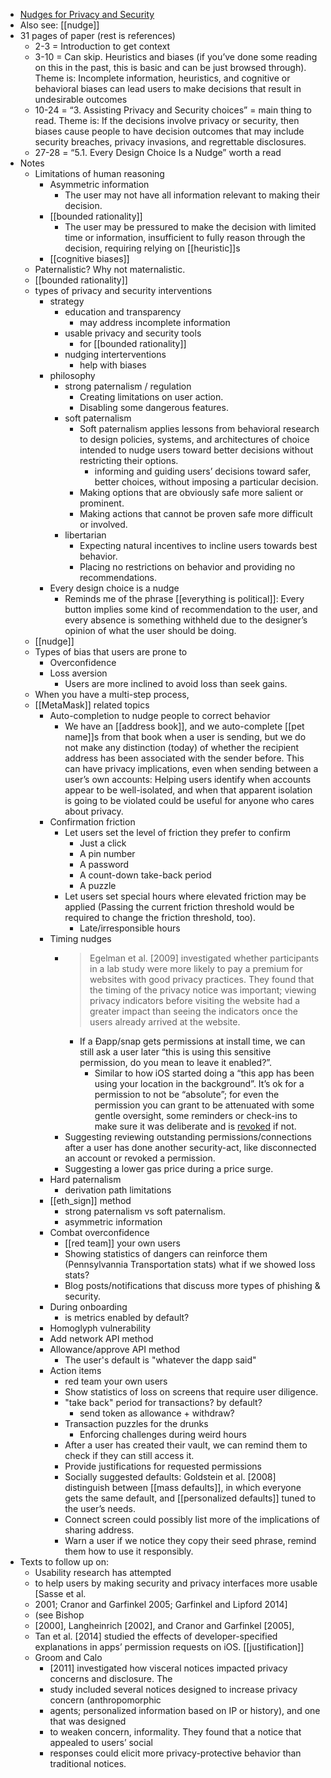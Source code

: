 - [Nudges for Privacy and Security](https://dl.acm.org/doi/pdf/10.1145/3054926)
- Also see: [[nudge]]
- 31 pages of paper (rest is references)
    - 2-3 = Introduction to get context
    - 3-10 = Can skip. Heuristics and biases (if you’ve done some reading on this in the past, this is basic and can be just browsed through). Theme is: Incomplete information, heuristics, and cognitive or behavioral biases can lead users to make decisions that result in undesirable outcomes
    - 10-24 = “3. Assisting Privacy and Security choices” = main thing to read. Theme is: If the decisions involve privacy or security, then biases cause people to have decision outcomes that may include security breaches, privacy invasions, and regrettable disclosures.
    - 27-28 = “5.1. Every Design Choice Is a Nudge” worth a read
- Notes
    - Limitations of human reasoning
        - Asymmetric information
            - The user may not have all information relevant to making their decision.
        - [[bounded rationality]]
            - The user may be pressured to make the decision with limited time or information, insufficient to fully reason through the decision, requiring relying on [[heuristic]]s
        - [[cognitive biases]]
    - Paternalistic? Why not maternalistic.
    - [[bounded rationality]]
    - types of privacy and security interventions
        - strategy
            - education and transparency
                - may address incomplete information
            - usable privacy and security tools
                - for [[bounded rationality]]
            - nudging interterventions
                - help with biases
        - philosophy
            - strong paternalism / regulation
                - Creating limitations on user action.
                - Disabling some dangerous features.
            - soft paternalism
                - Soft paternalism applies lessons from behavioral research to design policies, systems, and architectures of choice intended to nudge users toward better decisions without restricting their options.
                    - informing and guiding users’ decisions toward safer, better choices, without imposing a particular decision.
                - Making options that are obviously safe more salient or prominent.
                - Making actions that cannot be proven safe more difficult or involved.
            - libertarian
                - Expecting natural incentives to incline users towards best behavior.
                - Placing no restrictions on behavior and providing no recommendations.
        - Every design choice is a nudge
            - Reminds me of the phrase [[everything is political]]: Every button implies some kind of recommendation to the user, and every absence is something withheld due to the designer’s opinion of what the user should be doing.
    - [[nudge]]
    - Types of bias that users are prone to
        - Overconfidence
        - Loss aversion
            - Users are more inclined to avoid loss than seek gains.
    - When you have a multi-step process, 
    - [[MetaMask]] related topics
        - Auto-completion to nudge people to correct behavior
            - We have an [[address book]], and we auto-complete [[pet name]]s from that book when a user is sending, but we do not make any distinction (today) of whether the recipient address has been associated with the sender before. This can have privacy implications, even when sending between a user’s own accounts: Helping users identify when accounts appear to be well-isolated, and when that apparent isolation is going to be violated could be useful for anyone who cares about privacy.
        - Confirmation friction
            - Let users set the level of friction they prefer to confirm
                - Just a click
                - A pin number
                - A password
                - A count-down take-back period
                - A puzzle
            - Let users set special hours where elevated friction may be applied (Passing the current friction threshold would be required to change the friction threshold, too).
                - Late/irresponsible hours
        - Timing nudges
            - > Egelman et al. [2009] investigated whether participants in a lab study were more likely to pay a premium for websites with good privacy practices. They found that the timing of the privacy notice was important; viewing privacy indicators before visiting the website had a greater impact than seeing the indicators once the users already arrived at the website.
                - If a Ðapp/snap gets permissions at install time, we can still ask a user later “this is using this sensitive permission, do you mean to leave it enabled?”.
                    - Similar to how iOS started doing a “this app has been using your location in the background”. It’s ok for a permission to not be “absolute”; for even the permission you can grant to be attenuated with some gentle oversight, some reminders or check-ins to make sure it was deliberate and is [revoked]([[revocation]]) if not.
            - Suggesting reviewing outstanding permissions/connections after a user has done another security-act, like disconnected an account or revoked a permission.
            - Suggesting a lower gas price during a price surge.
        - Hard paternalism
            - derivation path limitations
        - [[eth_sign]] method
            - strong paternalism vs soft paternalism.
            - asymmetric information
        - Combat overconfidence
            - [[red team]] your own users
            - Showing statistics of dangers can reinforce them (Pennsylvannia Transportation stats) what if we showed loss stats?
            - Blog posts/notifications that discuss more types of phishing & security.
        - During onboarding
            - is metrics enabled by default?
        - Homoglyph vulnerability
        - Add network API method
        - Allowance/approve API method
            - The user's default is "whatever the dapp said"
        - Action items
            - red team your own users
            - Show statistics of loss on screens that require user diligence.
            - "take back" period for transactions? by default?
                - send token as allowance + withdraw?
            - Transaction puzzles for the drunks
                - Enforcing challenges during weird hours
            - After a user has created their vault, we can remind them to check if they can still access it.
            - Provide justifications for requested permissions
            - Socially suggested defaults: Goldstein et al. [2008] distinguish between [[mass defaults]], in which everyone gets the same default, and [[personalized defaults]] tuned to the user’s needs.
            - Connect screen could possibly list more of the implications of sharing address. 
            - Warn a user if we notice they copy their seed phrase, remind them how to use it responsibly.
- Texts to follow up on:
    - Usability research has attempted
    - to help users by making security and privacy interfaces more usable [Sasse et al.
    - 2001; Cranor and Garfinkel 2005; Garfinkel and Lipford 2014]
    - (see Bishop
    - [2000], Langheinrich [2002], and Cranor and Garfinkel [2005],
    - Tan et al. [2014] studied the effects of developer-specified explanations in apps’ permission requests on iOS. [[justification]]
    - Groom and Calo
        - [2011] investigated how visceral notices impacted privacy concerns and disclosure. The
        - study included several notices designed to increase privacy concern (anthropomorphic
        - agents; personalized information based on IP or history), and one that was designed
        - to weaken concern, informality. They found that a notice that appealed to users’ social
        - responses could elicit more privacy-protective behavior than traditional notices.
